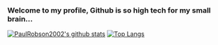 ### Welcome to my profile, Github is so high tech for my small brain...
[![PaulRobson2002's github stats](https://github-readme-stats.vercel.app/api?username=PaulRobson2002)](https://github.com/anuraghazra/github-readme-stats)
[![Top Langs](https://github-readme-stats.vercel.app/api/top-langs/?username=PaulRobson2002&layout=compact)](https://github.com/anuraghazra/github-readme-stats)
